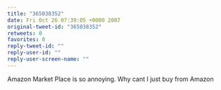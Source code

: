 ```yaml
---
title: "365038352"
date: Fri Oct 26 07:39:05 +0000 2007
original-tweet-id: "365038352"
retweets: 0
favorites: 0
reply-tweet-id: ""
reply-user-id: ""
reply-user-screen-name: ""
---
```

Amazon Market Place is so annoying. Why cant I just buy from Amazon
